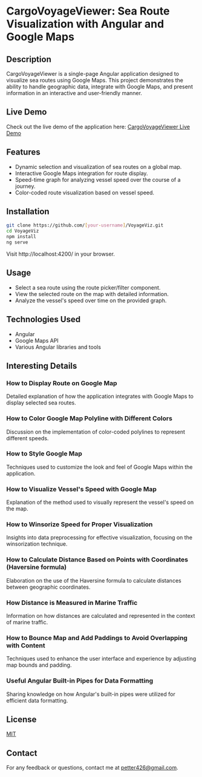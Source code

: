 # CargoVoyageViewer: Sea Route Visualization with Angular and Google Maps

## Description

CargoVoyageViewer is a single-page Angular application designed to visualize sea routes using Google Maps. This project demonstrates the ability to handle geographic data, integrate with Google Maps, and present information in an interactive and user-friendly manner.

## Live Demo

Check out the live demo of the application here: [CargoVoyageViewer Live Demo](http://example.com)

## Features

- Dynamic selection and visualization of sea routes on a global map.
- Interactive Google Maps integration for route display.
- Speed-time graph for analyzing vessel speed over the course of a journey.
- Color-coded route visualization based on vessel speed.

## Installation

```bash
git clone https://github.com/[your-username]/VoyageViz.git
cd VoyageViz
npm install
ng serve
```

Visit http://localhost:4200/ in your browser.

## Usage

- Select a sea route using the route picker/filter component.
- View the selected route on the map with detailed information.
- Analyze the vessel's speed over time on the provided graph.

## Technologies Used

- Angular
- Google Maps API
- Various Angular libraries and tools

## Interesting Details

### How to Display Route on Google Map

Detailed explanation of how the application integrates with Google Maps to display selected sea routes.

### How to Color Google Map Polyline with Different Colors

Discussion on the implementation of color-coded polylines to represent different speeds.

### How to Style Google Map

Techniques used to customize the look and feel of Google Maps within the application.

### How to Visualize Vessel's Speed with Google Map

Explanation of the method used to visually represent the vessel's speed on the map.

### How to Winsorize Speed for Proper Visualization

Insights into data preprocessing for effective visualization, focusing on the winsorization technique.

### How to Calculate Distance Based on Points with Coordinates (Haversine formula)

Elaboration on the use of the Haversine formula to calculate distances between geographic coordinates.

### How Distance is Measured in Marine Traffic

Information on how distances are calculated and represented in the context of marine traffic.

### How to Bounce Map and Add Paddings to Avoid Overlapping with Content

Techniques used to enhance the user interface and experience by adjusting map bounds and padding.

### Useful Angular Built-in Pipes for Data Formatting

Sharing knowledge on how Angular's built-in pipes were utilized for efficient data formatting.

## License

[MIT](LICENSE)

## Contact

For any feedback or questions, contact me at [petter426@gmail.com](mailto:petter426@gmail.com).
